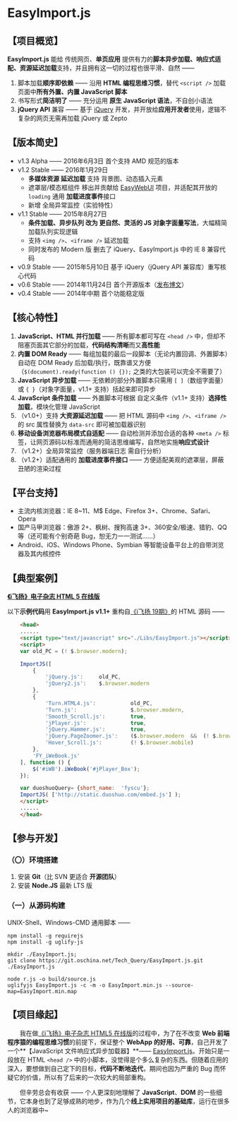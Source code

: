 # EasyImport.js


## 【项目概览】

**EasyImport.js** 能给 传统网页、**单页应用** 提供有力的**脚本异步加载、响应式适配、资源延迟加载**支持，并且拥有这一切的过程也很平滑、自然 ——

 1. 脚本加载**顺序即依赖** —— 沿用 **HTML 编程思维习惯**，替代 `<script />` 加载页面中**所有外置、内置 JavaScript 脚本**
 2. 书写形式**简洁明了** —— 充分运用 **原生 JavaScript 语法**，不自创小语法
 3. **jQuery API** 兼容 —— 基于 [iQuery][1] 开发，并开放给**应用开发者**使用，逻辑不复杂的网页无需再加载 jQuery 或 Zepto


## 【版本简史】

 - v1.3 Alpha  —— 2016年6月3日    首个支持 AMD 规范的版本
 - v1.2 Stable —— 2016年1月29日
   - **多媒体资源 延迟加载** 支持 背景图、动态插入元素
   - 遮罩层/模态框组件 移出并贡献给 [EasyWebUI][2] 项目，并适配其开放的 `loading` 通用 **加载进度事件**接口
   - 新增 全局异常监控（实验特性）
 - v1.1 Stable —— 2015年8月27日
   - **条件加载、异步队列 改为 更自然、灵活的 JS 对象字面量写法**，大幅精简 加载队列实现逻辑
   - 支持 `<img />`、`<iframe />` 延迟加载
   - 同时发布的 Modern 版 删去了 iQuery、EasyImport.js 中的 IE 8 兼容代码
 - v0.9 Stable —— 2015年5月10日   基于 iQuery（jQuery API 兼容库）重写核心代码
 - v0.6 Stable —— 2014年11月24日  首个开源版本（[发布博文][3]）
 - v0.4 Stable —— 2014年中期      首个功能稳定版


## 【核心特性】

 1. **JavaScript、HTML 并行加载** —— 所有脚本都可写在 `<head />` 中，但却不阻塞页面其它部分的加载，**代码结构清晰**而又**高性能**
 2. **内置 DOM Ready** —— 每组加载的最后一段脚本（无论内置回调、外置脚本）自动在 DOM Ready 后加载/执行，既靠谱又方便（`$(document).ready(function () {});` 之类的大包装可以完全不需要了）
 3. **JavaScript 异步加载** —— 无依赖的部分外置脚本只需用 `[ ]`（数组字面量）或 `{ }`（对象字面量，v1.1+ 支持）括起来即可异步
 4. **JavaScript 条件加载** —— 外置脚本可根据 自定义条件（v1.1+ 支持）**选择性加载**，模块化管理 JavaScript
 5. （v1.0+）支持 **大资源延迟加载** —— 把 HTML 源码中 `<img />`、`<iframe />` 的 src 属性替换为 `data-src` 即可被加载器识别
 6. **移动设备浏览器布局模式自适配** —— 自动检测并添加合适的各种 `<meta />` 标签，让网页源码以标准而通用的简洁思维编写，自然地实施**响应式设计**
 7. （v1.2+）全局异常监控（服务器端日志 需自行分析）
 8. （v1.2+）适配通用的 **加载进度事件接口** —— 方便适配美观的遮罩层，屏蔽丑陋的渲染过程


## 【平台支持】
 - 主流内核浏览器：IE 8~11、M$ Edge、Firefox 3+、Chrome、Safari、Opera
 - 国产马甲浏览器：傲游 2+、枫树、搜狗高速 3+、360安全/极速、猎豹、QQ 等（还可能有个别奇葩 Bug，恕无力一一测试……）
 - Android、iOS、Windows Phone、Symbian 等智能设备平台上的自带浏览器及其内核控件


## 【典型案例】

[**《i飞扬》电子杂志 HTML 5 在线版**][4]

以下**示例代码**用 **EasyImport.js v1.1+** 重构自[《i飞扬 19期》][5]的 HTML 源码 ——
```html
    <head>
    ......
    <script type="text/javascript" src="./Libs/EasyImport.js"></script>
    <script>
    var old_PC = (! $.browser.modern);

    ImportJS([
        {
            'jQuery.js':     old_PC,
            'jQuery2.js':    $.browser.modern
        },
        {
            'Turn.HTML4.js':           old_PC,
            'Turn.js':                 $.browser.modern,
            'Smooth_Scroll.js':        true,
            'jPlayer.js':              true,
            'jQuery.Hammer.js':        true,
            'jQuery.PageZoomer.js':    ($.browser.modern  &&  (! $.browser.mobile)),
            'Hover_Scroll.js':         (! $.browser.mobile)
        },
        'FY_iWeBook.js'
    ], function () {
        $('#iWB').iWeBook('#jPlayer_Box');
    });

    var duoshuoQuery= {short_name:  'fyscu'};
    ImportJS( ['http://static.duoshuo.com/embed.js'] );
    </script>
    ......
    </head>
```

## 【参与开发】

### （〇）环境搭建
 1. 安装 **Git**（比 SVN 更适合 **开源团队**）
 2. 安装 **Node.JS** 最新 LTS 版

### （一）从源码构建

UNIX-Shell、Windows-CMD 通用脚本 ——

```Shell
npm install -g requirejs
npm install -g uglify-js

mkdir ./EasyImport.js;
git clone https://git.oschina.net/Tech_Query/EasyImport.js.git ./EasyImport.js

node r.js -o build/source.js
uglifyjs EasyImport.js -c -m -o EasyImport.min.js --source-map=EasyImport.min.map
```

## 【项目缘起】

　　我在做[《i飞扬》电子杂志 HTML5 在线版][4]的过程中，为了在不改变 **Web 前端程序猿的编程思维习惯**的前提下，保证整个 **WebApp 的好用、可靠**，自己开发了一个**【JavaScript 文件响应式异步加载器】**—— [EasyImport.js][6]。开始只是一段放在 HTML `<head />` 中的小脚本，没觉得是个多么复杂的东西。但随着应用的深入，要想做到自己定下的目标，**代码不断地迭代**，期间也因为严重的 Bug 而怀疑它的价值，所以有了后来的一次较大的局部重构。

　　但辛劳总会有收获 —— 个人更深刻地理解了 **JavaScript**、**DOM** 的一些细节，它本身也到了足够成熟的地步，作为几个**线上实用项目的基础库**，运行在很多人的浏览器中~



  [1]: http://git.oschina.net/Tech_Query/iQuery
  [2]: http://git.oschina.net/Tech_Query/EasyWebUI
  [3]: http://log.fyscu.com/index.php/archives/130/
  [4]: http://mag.fyscu.com
  [5]: http://mag.fyscu.com/iWB/iBookView.php?name=iFY&index=19
  [6]: http://bbs.fyscu.com/forum.php?mod=viewthread&tid=4808